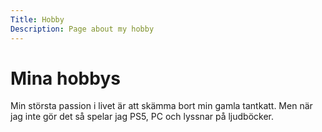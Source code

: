 ```yaml
---
Title: Hobby
Description: Page about my hobby
---
```


Mina hobbys
==================

Min största passion i livet är att skämma bort min gamla tantkatt. Men när jag inte gör det så spelar jag PS5, PC och lyssnar på ljudböcker.
